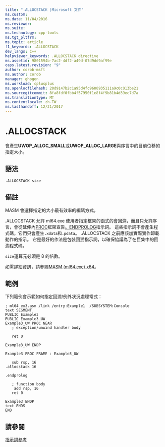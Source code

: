 ```yaml
---
title: ".ALLOCSTACK |Microsoft 文件"
ms.custom: 
ms.date: 11/04/2016
ms.reviewer: 
ms.suite: 
ms.technology: cpp-tools
ms.tgt_pltfrm: 
ms.topic: article
f1_keywords: .ALLOCSTACK
dev_langs: C++
helpviewer_keywords: .ALLOCSTACK directive
ms.assetid: 9801594b-7ac2-4df2-a49d-07d9dd9af99e
caps.latest.revision: "9"
author: corob-msft
ms.author: corob
manager: ghogen
ms.workload: cplusplus
ms.openlocfilehash: 20d9147b2c1a95d4fc9600935111a9c0c013be21
ms.sourcegitcommit: 8fa8fdf0fbb4f57950f1e8f4f9b81b4d39ec7d7a
ms.translationtype: MT
ms.contentlocale: zh-TW
ms.lasthandoff: 12/21/2017
---
```

# <a name="allocstack"></a>.ALLOCSTACK
會產生**UWOP_ALLOC_SMALL**或**UWOP_ALLOC_LARGE**與序言中的目前位移的指定大小。  
  
## <a name="syntax"></a>語法  
  
```  
.ALLOCSTACK size  
```  
  
## <a name="remarks"></a>備註  
 MASM 會選擇指定的大小最有效率的編碼方式。  
  
 .ALLOCSTACK 允許 ml64.exe 使用者指定框架的函式的會回溯，而且只允許序言，會從延伸內[PROC](../../assembler/masm/proc.md)框架宣告[。ENDPROLOG](../../assembler/masm/dot-endprolog.md)指示詞。 這些指示詞不會產生程式碼。它們只會產生`.xdata`和`.pdata`。 .ALLOCSTACK 之前應該加實際實作卸載動作的指示。 它是最好的作法是包裝回溯指示詞，以確保協議為了在巨集中的回溯程式碼。  
  
 `size`運算元必須是 8 的倍數。  
  
 如需詳細資訊，請參閱[MASM (ml64.exe) x64](../../assembler/masm/masm-for-x64-ml64-exe.md)。  
  
## <a name="sample"></a>範例  
 下列範例會示範如何指定回溯/例外狀況處理常式：  
  
```  
; ml64 ex3.asm /link /entry:Example1  /SUBSYSTEM:Console  
text SEGMENT  
PUBLIC Example3  
PUBLIC Example3_UW  
Example3_UW PROC NEAR  
   ; exception/unwind handler body  
  
   ret 0  
  
Example3_UW ENDP  
  
Example3 PROC FRAME : Example3_UW  
  
   sub rsp, 16  
.allocstack 16  
  
.endprolog  
  
   ; function body  
    add rsp, 16  
   ret 0  
  
Example3 ENDP  
text ENDS  
END  
```  
  
## <a name="see-also"></a>請參閱  
 [指示詞參考](../../assembler/masm/directives-reference.md)